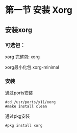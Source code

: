 # 第一节 安装 Xorg

## 安装xorg <a href="an-zhuang-xorg" id="an-zhuang-xorg"></a>

### 可选包：

xorg 完整包: xorg 

xorg最小化包 xorg-minimal 

### 安装
通过ports安装
```
#cd /usr/ports/x11/xorg
#make install clean
```
通过pkg安装

`#pkg install xorg`
